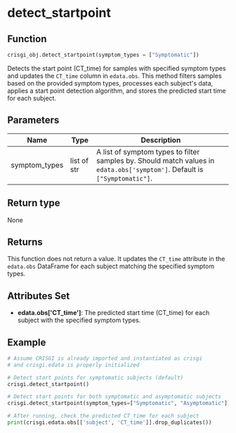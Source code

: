 # detect_startpoint

## Function

```python
crisgi_obj.detect_startpoint(symptom_types = ["Symptomatic"])
```

Detects the start point (CT_time) for samples with specified symptom types and updates the `CT_time` column in `edata.obs`. This method filters samples based on the provided symptom types, processes each subject's data, applies a start point detection algorithm, and stores the predicted start time for each subject.

## Parameters

| Name           | Type         | Description                                                                                |
|----------------|--------------|--------------------------------------------------------------------------------------------|
| symptom_types  | list of str  | A list of symptom types to filter samples by. Should match values in `edata.obs['symptom']`. Default is `["Symptomatic"]`. |

## Return type

None

## Returns

This function does not return a value. It updates the `CT_time` attribute in the `edata.obs` DataFrame for each subject matching the specified symptom types.

## Attributes Set

- **edata.obs['CT_time']**: The predicted start time (CT_time) for each subject with the specified symptom types.

## Example

```python
# Assume CRISGI is already imported and instantiated as crisgi
# and crisgi.edata is properly initialized

# Detect start points for symptomatic subjects (default)
crisgi.detect_startpoint()

# Detect start points for both symptomatic and asymptomatic subjects
crisgi.detect_startpoint(symptom_types=["Symptomatic", "Asymptomatic"])

# After running, check the predicted CT_time for each subject
print(crisgi.edata.obs[['subject', 'CT_time']].drop_duplicates())
```
